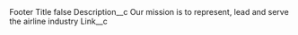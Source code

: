 <?xml version="1.0" encoding="UTF-8"?>
<CustomMetadata xmlns="http://soap.sforce.com/2006/04/metadata" xmlns:xsi="http://www.w3.org/2001/XMLSchema-instance" xmlns:xsd="http://www.w3.org/2001/XMLSchema">
    <label>Footer Title</label>
    <protected>false</protected>
    <values>
        <field>Description__c</field>
        <value xsi:type="xsd:string">Our mission is to represent, lead and serve the airline industry</value>
    </values>
    <values>
        <field>Link__c</field>
        <value xsi:nil="true"/>
    </values>
</CustomMetadata>
